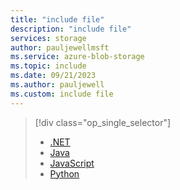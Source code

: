 ```yaml
---
title: "include file"
description: "include file"
services: storage
author: pauljewellmsft
ms.service: azure-blob-storage
ms.topic: include
ms.date: 09/21/2023
ms.author: pauljewell
ms.custom: include file
---
```


> [!div class="op_single_selector"]
>
> - [.NET](../../articles/storage/common/storage-account-sas-create-dotnet.md)
> - [Java](../../articles/storage/common/storage-account-sas-create-java.md)
> - [JavaScript](../../articles/storage/blobs/storage-blob-account-delegation-sas-create-javascript.md)
> - [Python](../../articles/storage/common/storage-account-sas-create-python.md)